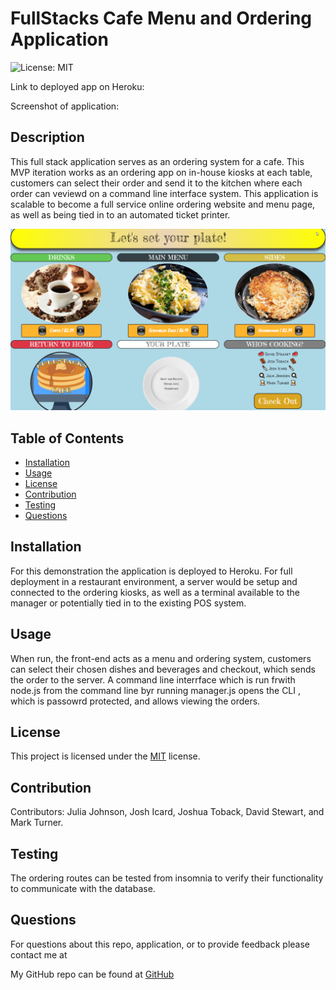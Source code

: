 # FullStacks Cafe Menu and Ordering Application
![License: MIT](https://img.shields.io/badge/License-MIT-yellow.svg)

Link to deployed app on Heroku:

Screenshot of application:


## Description
This full stack application serves as an ordering system for a cafe. This MVP iteration works as an ordering app on in-house kiosks at each table, customers can select their order and send it  to the kitchen where each order can veviewd on a command line interface system. This application is scalable to become a full service online ordering website and menu page, as well as being tied in to an automated ticket printer.

![Image](./public/images/readmephoto.png)

## Table of Contents
* [Installation](#installation)
* [Usage](#usage)
* [License](#license)
* [Contribution](#contribution)
* [Testing](#testing)
* [Questions](#questions)

## Installation
For this demonstration the application is deployed to Heroku. For full deployment in a restaurant environment, a server would be setup and connected to the ordering kiosks, as well as a terminal available to the manager or potentially tied in to the existing POS system.

## Usage
When run, the front-end acts as a menu and ordering system, customers can select their chosen dishes and beverages and checkout, which sends the order to the server. A command line interrface which is run frwith node.js from the command line byr running manager.js opens the CLI , which is passowrd protected, and allows viewing the orders.

## License
This project is licensed under the <a href="https://opensource.org/licenses/MIT">MIT</a> license.

## Contribution
Contributors: Julia Johnson, Josh Icard,  Joshua Toback, David Stewart, and Mark Turner.

## Testing
The ordering routes can be tested from insomnia to verify their functionality to communicate with the database.

## Questions
For questions about this repo, application, or to provide feedback please contact me at 

My GitHub repo can be found at [GitHub](https://github.com/)
